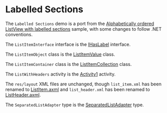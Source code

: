 Labelled Sections
=================

The `Labelled Sections` demo is a port from the
[Alphabetically ordered ListView with labelled sections](http://androidseverywhere.info/JAAB/?p=6)
sample, with some changes to follow .NET conventions.

The `ListItemInterface` interface is the
[IHasLabel](/LabelledSections/IHasLabel.cs) interface.

The `ListItemObject` class is the
[ListItemValue](/LabelledSections/ListItemValue.cs) class.

The `ListItemContainer` class is the
[ListItemCollection](/LabelledSections/ListItemCollection.cs)
class.

The `ListWithHeaders` activity is the
[Activity1](/LabelledSections/Activity1.cs) activity.

The `res/layout` XML files are unchanged, though `list_item.xml` has been
renamed to [ListItem.axml](/LabelledSections/Resources/layout/ListItem.axml)
and `list_header.xml` has been renamed to
[ListHeader.axml](/LabelledSections/Resources/layout/ListHeader.axml).

The `SeparatedListAdapter` type is the
[SeparatedListAdapter](/LabelledSections/SeparatedListAdapter.cs)
type.
